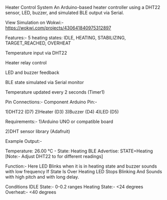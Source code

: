  Heater Control System
An Arduino-based heater controller using a DHT22 sensor, LED, buzzer, and simulated BLE output via Serial.

View Simulation on Wokwi:-https://wokwi.com/projects/430641840975312897

Features:-
5 heating states: IDLE, HEATING, STABILIZING, TARGET_REACHED, OVERHEAT

Temperature input via DHT22

Heater relay control

LED and buzzer feedback

BLE state simulated via Serial monitor

Temperature updated every 2 seconds (Timer1)

Pin Connections:-
Component	Arduino Pin:-

1)DHT22	(D7)
2)Heater	(D3)
3)Buzzer	(D4)
4)LED	(D5)

Requirements:-
1)Arduino UNO or compatible board

2)DHT sensor library (Adafruit)

Example Output:-
 
Temperature: 26.00 °C - State: Heating
BLE Advertise: STATE=Heating
[Note:- Adjust DHT22 to for different readings]

Function:-
Here LED Blinks when it is in heating state and buzzer sounds with low frequency
If State Is Over Heating LED Stops Blinking And Sounds with high pitch and with long delay.

Conditions 
IDLE State:- 0-0.2 ranges
Heating State:- <24 degrees
Overheat:- <40 degrees
